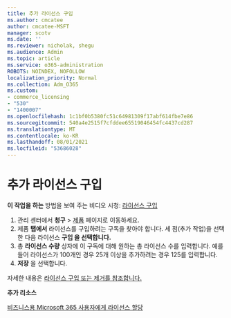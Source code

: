 ```yaml
---
title: 추가 라이선스 구입
ms.author: cmcatee
author: cmcatee-MSFT
manager: scotv
ms.date: ''
ms.reviewer: nicholak, shegu
ms.audience: Admin
ms.topic: article
ms.service: o365-administration
ROBOTS: NOINDEX, NOFOLLOW
localization_priority: Normal
ms.collection: Adm_O365
ms.custom:
- commerce_licensing
- "530"
- "1400007"
ms.openlocfilehash: 1c1bf0b5380fc51c64981309f17abf614fbe7e86
ms.sourcegitcommit: 540a4e2515f7cfddee65519046454fc4437cd287
ms.translationtype: MT
ms.contentlocale: ko-KR
ms.lasthandoff: 08/01/2021
ms.locfileid: "53686028"
---
```

# <a name="buy-additional-licenses"></a>추가 라이선스 구입

**이 작업을 하는** 방법을 보여 주는 비디오 시청: [라이선스 구입](https://go.microsoft.com/fwlink/p/?linkid=2154857)

1. 관리 센터에서 **청구** > [제품](https://go.microsoft.com/fwlink/p/?linkid=842054) 페이지로 이동하세요.
2. 제품 **탭에서** 라이선스를 구입하려는 구독을 찾아야 합니다. 세 점(추가 작업)을 선택한 다음 라이선스 **구입 을 선택합니다.**
3. 총 **라이선스 수량** 상자에 이 구독에 대해 원하는 총 라이선스 수를 입력합니다.  예를 들어 라이선스가 100개인 경우 25개 이상을 추가하려는 경우 125를 입력합니다.
4. **저장** 을 선택합니다.

자세한 내용은 [라이선스 구입 또는 제거를 참조합니다.](/microsoft-365/commerce/licenses/buy-licenses)

**추가 리소스**

[비즈니스용 Microsoft 365 사용자에게 라이선스 할당](/microsoft-365/admin/manage/assign-licenses-to-users)